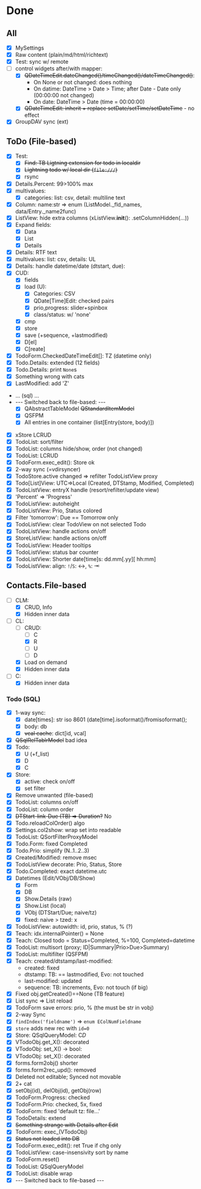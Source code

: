 # Done

## All
- [x] MySettings
- [x] Raw content (plain/md/html/richtext)
- [x] Test: sync w/ remote
- [ ] control widgets after/with mapper:
  - [x] ~~QDateTimeEdit.dateChanged()/timeChanged()/dateTimeChanged()~~:
    - On None or not changed: does nothing
    - On datime: DateTime > Date > Time; after Date - Date only (00:00:00 not changed)
    - On date: DateTime > Date (time = 00:00:00)
  - [x] ~~QDateTimeEdit: inherit + replace setDate/setTime/setDateTime~~ - no effect
- [x] GroupDAV sync (ext)

## ToDo (File-based)
- [x] Test:
  - [x] ~~Find: TB Ligtning extension for todo in localdir~~
  - [x] ~~Lightning todo w/ local dir (`file:///`)~~
  - [x] rsync
- [x] Details.Percent: 99>100% max
- [x] multivalues:
  - [x] categories: list: csv, detail: multiline text
- [x] Column: name:str => enum (ListModel._fld_names, data/Entry._name2func)
- [x] ListView: hide extra columns (xListView.__init__(): .setColumnHidden(...))
- [x] Expand fields:
  - [x] Data
  - [x] List
  - [x] Details
- [x] Details: RTF text
- [x] multivalues: list: csv, details: UL
- [x] Details: handle datetime/date (dtstart, due):
- [x] CUD:
  - [x] fields
  - [x] load (U):
     - [x] Categories: CSV
     - [x] QDate[Time]Edit: checked pairs
     - [x] prio,progress: slider+spinbox
     - [x] class/status: w/ 'none'
  - [x] cmp
  - [x] store
  - [x] save (+sequence, +lastmodified)
  - [x] D[el]
  - [x] C[reate]
- [x] TodoForm.CheckedDateTimeEdit[]: TZ (datetime only)
- [x] Todo.Details: extended (12 fields)
- [x] Todo.Details: print `None`s
- [x] Something wrong with cats
- [x] LastModified: add 'Z'
- ... (sql) ...
- --- Switched back to file-based: ---
  - [x] QAbstractTableModel ~~QStandardItemModel~~
  - [x] QSFPM
  - [x] All entries in one container (list[Entry(store, body)])
- [x] xStore LCRUD
- [x] TodoList: sort/filter
- [x] TodoList: columns hide/show, order (not changed)
- [x] TodoList: LCRUD
- [x] TodoForm.exec_edit(): Store ok
- [x] 2-way sync (=vdirsyncer)
- [x] TodoStore.active changed => refilter TodoListView proxy
- [x] Todo[List]View: UTC=>Local (Created, DTStamp, Modified, Completed)
- [x] TodoListView: entryX handle (resort/refilter/update view)
- [x] 'Percent' => 'Progress'
- [x] TodoListView: autoheight
- [x] TodoListView: Prio, Status colored
- [x] Filter 'tomorrow': Due == Tomorrow only
- [x] TodoListView: clear TodoView on not selected Todo
- [x] TodoListView: handle actions on/off
- [x] StoreListView: handle actions on/off
- [x] TodoListView: Header tooltips
- [x] TodoListView: status bar counter
- [x] TodoListView: Shorter date[time]s: dd.mm[.yy][ hh:mm]
- [x] TodoListView: align: `!`/`S`: &harr;, `%`: &rarrb;

## Contacts.File-based
- [ ] CLM:
  - [x] CRUD, Info
  - [x] Hidden inner data
- [ ] CL:
  - [ ] CRUD:
    - [ ] C
    - [x] R
    - [ ] U
    - [ ] D
  - [x] Load on demand
  - [x] Hidden inner data
- [ ] C:
  - [x] Hidden inner data

### Todo (SQL)
- [x] 1-way sync:
  - [x] date[times]: str iso 8601 (date[time].isoformat()/fromisoformat(); 
  - [x] body: db
  - [x] ~~vcal cache~~: dict[id, vcal]
- [x] ~~QSqlRelTablrModel~~ bad idea
- [x] Todo:
  - [x] U (+f_list)
  - [x] D
  - [x] C
- [x] Store:
  - [x] active: check on/off
  - [x] set filter
- [x] Remove unwanted (file-based)
- [x] TodoList: columns on/off
- [x] TodoList: column order
- [x] ~~DTStart-link-Due (TB) => Duration?~~ No
- [x] Todo.reloadColOrder() algo
- [x] Settings.col2show: wrap set into readable
- [x] TodoList: QSortFilterProxyModel
- [x] Todo.Form: fixed Completed
- [x] Todo.Prio: simplify (N..1..2..3)
- [x] Created/Modified: remove msec
- [x] TodoListView decorate: Prio, Status, Store
- [x] Todo.Completed: exact datetime.utc
- [x] Datetimes (Edit/VObj/DB/Show)
  - [x] Form
  - [x] DB
  - [x] Show.Details (raw)
  - [x] Show.List (local)
  - [x] VObj (DTStart/Due; naive/tz)
  - [x] fixed: naive > tzed: x
- [x] TodoListView: autowidth: id, prio, status, % (?)
- [x] Teach: idx.internalPointer() = None
- [x] Teach: Closed todo = Status=Completed, %=100, Completed=datetime
- [x] TodoList: multisort (proxy; ID|Summary|Prio>Due>Summary)
- [x] TodoList: multifilter (QSFPM)
- [x] Teach: created/dtstamp/last-modified:
  - created: fixed
  - dtstamp: TB: == lastmodified, Evo: not touched
  - last-modified: updated
  - sequence: TB: increments, Evo: not touch (if big)
- [x] Fixed obj.getCreated()==None (TB feature)
- [x] List sync => List reload
- [x] TodoForm save errors: prio, % (the must be str in vobj)
- [x] 2-way Sync
- [x] `findIndex('fieldname')` => `enum EColNumFieldname`
- [x] `store` adds new rec with `id=0`
- [x] Store: QSqlQueryModel: C*D*
- [x] VTodoObj.get_X(): decorated
- [x] VTodoObj: set_X() -> bool:
- [x] VTodoObj: set_X(): decorated
- [x] forms.form2obj() shorter
- [x] forms.form2rec_upd(): removed
- [x] Deleted not editable; Synced not movable
- [x] 2+ cat
- [x] setObj(id), delObj(id), getObj(row)
- [x] TodoForm.Progress: checked
- [x] TodoForm.Prio: checked, 5x, fixed
- [x] TodoForm: fixed 'default tz: file...'
- [x] TodoDetails: extend
- [x] ~~Something strange with Details after Edit~~
- [x] TodoForm: exec_(VTodoObj)
- [x] ~~Status not loaded into DB~~
- [x] TodoForm.exec_edit(): ret True if chg only
- [x] TodoListView: case-insensivity sort by name
- [x] TodoForm.reset()
- [x] TodoList: QSqlQueryModel
- [x] TodoList: disable wrap
- [x] --- Switched back to file-based ---
